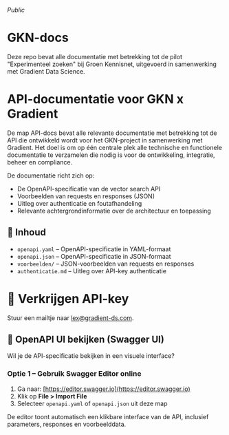 _Public_
# GKN-docs
Deze repo bevat alle documentatie met betrekking tot de pilot "Experimenteel zoeken" bij Groen Kennisnet, uitgevoerd in samenwerking met Gradient Data Science.

# API-documentatie voor GKN x Gradient

De map API-docs bevat alle relevante documentatie met betrekking tot de API die ontwikkeld wordt voor het GKN-project in samenwerking met Gradient. Het doel is om op één centrale plek alle technische en functionele documentatie te verzamelen die nodig is voor de ontwikkeling, integratie, beheer en compliance.

De documentatie richt zich op:
- De OpenAPI-specificatie van de vector search API
- Voorbeelden van requests en responses (JSON)
- Uitleg over authenticatie en foutafhandeling
- Relevante achtergrondinformatie over de architectuur en toepassing

## 📂 Inhoud

- `openapi.yaml` – OpenAPI-specificatie in YAML-formaat
- `openapi.json` – OpenAPI-specificatie in JSON-formaat
- `voorbeelden/` – JSON-voorbeelden van requests en responses
- `authenticatie.md` – Uitleg over API-key authenticatie

# 🔐 Verkrijgen API-key
Stuur een mailtje naar lex@gradient-ds.com.

## 👀 OpenAPI UI bekijken (Swagger UI)

Wil je de API-specificatie bekijken in een visuele interface?

### Optie 1 – Gebruik Swagger Editor online

1. Ga naar: [https://editor.swagger.io](https://editor.swagger.io)
2. Klik op **File > Import File**
3. Selecteer `openapi.yaml` of `openapi.json` uit deze map

De editor toont automatisch een klikbare interface van de API, inclusief parameters, responses en voorbeelddata.


